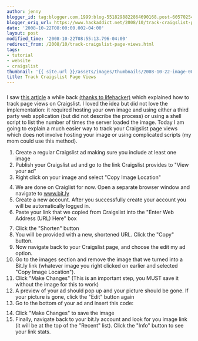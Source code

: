```yaml
---
author: jenny
blogger_id: tag:blogger.com,1999:blog-5518298822864690168.post-6057025414693724022
blogger_orig_url: https://www.hackaddict.net/2008/10/track-craigslist-page-views.html
date: '2008-10-22T08:00:00.002-04:00'
layout: post
modified_time: '2008-10-22T08:55:13.796-04:00'
redirect_from: /2008/10/track-craigslist-page-views.html
tags:
- tutorial
- website
- craigslist
thumbnail: '{{ site.url }}/assets/images/thumbnails/2008-10-22-image-0000.png'
title: Track Craigslist Page Views
---
```


<img alt="" border="0" id="BLOGGER_PHOTO_ID_5259727251907338690" src="{{ site.url }}/assets/images/posts/2008-10-22-image-0000.png" style="margin: 0px auto 10px; display: block; text-align: center; "/>I saw <a href="http://benperove.com/howto/track-page-views-on-craigslist/">this article</a> a while back <a href="http://lifehacker.com/software/how-to/track-page-views-on-craigslist-288618.php">(thanks to lifehacker)</a> which explained how to track page views on Craigslist.  I loved the idea but did not love the implementation: it required hosting your own image and using either a third party web application (but did not describe the process) or using a shell script to list the number of times the server loaded the image.  Today I am going to explain a much easier way to track your Craigslist page views which does not involve hosting your image or using complicated scripts (my mom could use this method).<ol><li>Create a regular Craigslist ad making sure you include at least one image</li><li>Publish your Craigslist ad and go to the link Craigslist provides to "View your ad"<br/></li><li>Right click on your image and select "Copy Image Location"<img alt="" border="0" id="BLOGGER_PHOTO_ID_5259717780393607298" src="{{ site.url }}/assets/images/posts/2008-10-22-image-0001.png" style="margin: 0px auto 10px; display: block; text-align: center; "/></li><li>We are done on Craiglist for now.  Open a separate browser window and navigate to www.bit.ly</li><li>Create a new account.  After you successfully create your account you will be automatically logged in.</li><li>Paste your link that we copied from Craigslist into the "Enter Web Address (URL) Here" box<img alt="" border="0" id="BLOGGER_PHOTO_ID_5259710592659056034" src="{{ site.url }}/assets/images/posts/2008-10-22-image-0002.png" style="margin: 0px auto 10px; display: block; text-align: center; "/></li><li>Click the "Shorten" button</li><li>You will be provided with a new, shortened URL.  Click the "Copy" button.</li><li>Now navigate back to your Craigslist page, and choose the edit my ad option.</li><li>Go to the images section and remove the image that we turned into a Bit.ly link (whatever image you right clicked on earlier and selected "Copy Image Location").</li><li>Click "Make Changes" (This is an important step, you MUST save it without the image for this to work)</li><li>A preview of your ad should pop up and your picture should be gone.  If your picture is gone, click the "Edit" button again<br/></li><li>Go to the bottom of your ad and insert this code:<img alt="" border="0" id="BLOGGER_PHOTO_ID_5259718802725674722" src="{{ site.url }}/assets/images/posts/2008-10-22-image-0003.png" style="margin: 0px auto 10px; display: block; text-align: center; "/></li><li>Click "Make Changes" to save the image<br/></li><li>Finally, navigate back to your bit.ly account and look for you image link (it will be at the top of the "Recent" list).  Click the "Info" button to see your link stats.<img alt="" border="0" id="BLOGGER_PHOTO_ID_5259712810860388498" src="{{ site.url }}/assets/images/posts/2008-10-22-image-0004.png" style="margin: 0px auto 10px; display: block; text-align: center; "/></li></ol>